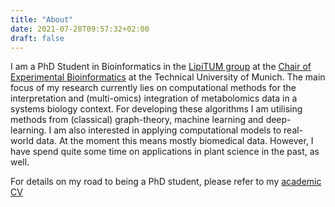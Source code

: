 ```yaml
---
title: "About"
date: 2021-07-28T09:57:32+02:00
draft: false
---
```


I am a PhD Student in Bioinformatics in the [LipiTUM group](https://www.lipitum.de) at the [Chair of Experimental Bioinformatics](https://www1.ls.tum.de/en/exbio/home/) at the Technical University of Munich.
The main focus of my research currently lies on computational methods for the interpretation and (multi-omics) integration of metabolomics data in a systems biology context.
For developing these algorithms I am utilising methods from (classical) graph-theory, machine learning and deep-learning.
I am also interested in applying computational models to real-world data. At the moment this means mostly biomedical data. However, I have spend quite some time on applications in plant science in the past, as well.

<!-- TODO: add a note on what I also enjoy (TDA, etc.) -->

For details on my road to being a PhD student, please refer to my [academic CV](/cv/NikolaiKoehler_academicCV_2107.pdf)
